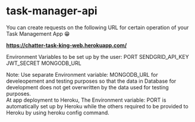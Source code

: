 # task-manager-api

You can create requests on the following URL for certain operation of your Task Management App :grin:

**https://chatter-task-king-web.herokuapp.com/**


Environment Variables to be set up by the user:
  PORT
  SENDGRID_API_KEY
  JWT_SECRET
  MONGODB_URL
  
Note:
Use separate Environment variable: MONGODB_URL for develeopement and testing purposes so that the data in Database for development does not get overwritten by the data used for testing purposes.     
At app deployment to Heroku, The Environment variable: PORT is automatically set up by Heroku while the others required to be provided to Heroku by using heroku config command. 
